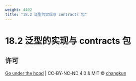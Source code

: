 ```yaml
---
weight: 4402
title: "18.2 泛型的实现与 contracts 包"
---
```


# 18.2 泛型的实现与 contracts 包

## 许可

[Go under the hood](https://github.com/changkun/go-under-the-hood) | CC-BY-NC-ND 4.0 & MIT &copy; [changkun](https://changkun.de)